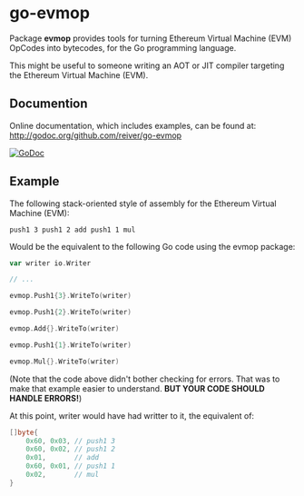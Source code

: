 # go-evmop

Package **evmop** provides tools for turning Ethereum Virtual Machine (EVM) OpCodes into bytecodes, for the Go programming language.

This might be useful to someone writing an AOT or JIT compiler targeting the Ethereum Virtual Machine (EVM).


## Documention

Online documentation, which includes examples, can be found at: http://godoc.org/github.com/reiver/go-evmop

[![GoDoc](https://godoc.org/github.com/reiver/go-evmop?status.svg)](https://godoc.org/github.com/reiver/go-evmop)


## Example

The following stack-oriented style of assembly for the Ethereum Virtual Machine (EVM):
```
push1 3 push1 2 add push1 1 mul
```

Would be the equivalent to the following Go code using the evmop package: 
```go
var writer io.Writer

// ...

evmop.Push1{3}.WriteTo(writer)

evmop.Push1{2}.WriteTo(writer)

evmop.Add{}.WriteTo(writer)

evmop.Push1{1}.WriteTo(writer)

evmop.Mul{}.WriteTo(writer)
```

(Note that the code above didn't bother checking for errors. That was to make that example easier to understand. **BUT YOUR CODE SHOULD HANDLE ERRORS!**) 

 At this point, writer would have had writter to it, the equivalent of: 
```go
[]byte{
	0x60, 0x03, // push1 3
	0x60, 0x02, // push1 2
	0x01,       // add
	0x60, 0x01, // push1 1
	0x02,       // mul
}
```
